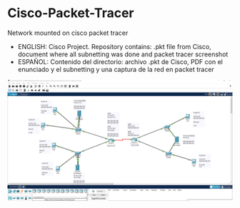 # Cisco-Packet-Tracer
Network mounted on cisco packet tracer 
- ENGLISH: Cisco Project. Repository contains: .pkt file from Cisco, document where all subnetting was done and packet tracer screenshot
- ESPAÑOL: Contenido del directorio: archivo .pkt de Cisco, PDF con el enunciado y el subnetting y una captura de la red en packet tracer


![Image text](https://github.com/zgb15/Cisco-Packet-Tracer/blob/master/00PRUEBAS/prueba.PNG)
